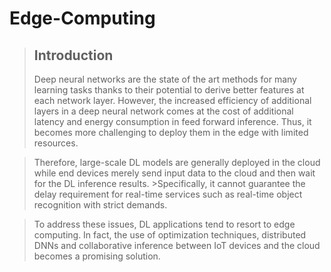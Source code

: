# Edge-Computing

> ## Introduction
>Deep neural networks are the state of the art methods for many learning tasks thanks to their potential to derive better features at each network layer. However, the increased efficiency of additional layers in a deep neural network comes at the cost of additional latency and energy consumption in feed forward inference. Thus, it becomes more challenging to deploy them in the edge with limited resources.

>Therefore, large-scale DL models are generally deployed in the cloud while end devices merely send input data to the cloud and then wait for the DL inference results. >Specifically, it cannot guarantee the delay requirement for real-time services such as real-time object recognition with strict demands.

>To address these issues, DL applications tend to resort to edge computing. In fact, the use of optimization techniques, distributed DNNs and collaborative inference between IoT devices and the cloud becomes a promising solution.
